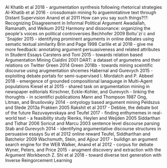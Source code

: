 Al Khatib et al 2018 - argumentation synthesis following rhetorical strategies
Al-Khatib et al 2016 - crossdomain mining fo arguemntatinve text through Distant Supervision
Anand et al 2011 How can you say such things?!?: Recognizing Disagreement in Informal Political Argument
Awadallah, Ramanath, and Weikum 2012 Harmony and dissonance: organizing the people's voices on political controversies
Bechhofer 2009
Boltuˇzi´c and ˇSnajder 2015 - identifying prominent arguments in online debates using sematic textual similarity
Brin and Page 1998
Carlile et al 2018 - give me more feedback: annotating argument persuasiveness and related attributes in Student Essays
Carstens and Toni 2015 - towards relation based Argumentation Mining
Cialdini 2001
DART: a dataset of argumetns and their relations on Twitter
Green 2014
Green 2018b - towards mining sceintific discourse using arugmentation shcemes
Habernal and Gurevych 2015 - exploiting debate portals for semi-supervised
I. Mordatch and P. Abbeel 2018 - emergence of grounded compositional lanaguege in Multi-Agent populations
Kiesel et al 2015 - shared task on argumentation mining in newspaper editorials
Kirschner, Eckle-Kohler, and Gurevych - linking the thorughts - in scientifici publications
Mann and Thompson 1987
Ong, Litman, and Brusilovsky 2014 - ontyology based argument mining
Peldszus and Stede 2013a
Prakken 2005
Rakshit et al 2017 - Debbie, the debate bot of the future
Razuvayevskaya and Teufel 2017 - finding enthymemes in real-world text - a feasibility study
Rienks, Heylen and Weijden 2005
Siddarthan and Tidhar 2006
Soricut and Marcu 2003 sentence level discourse parsing
Stab and Gurevych 2014 - identifying argumentative discourse structures in persuasive essays
Su et al 2012 online reward
Teufel, Siddharthan and Batchelor  2009
Wachsmuth, Stein, and Ajjour 2017 - buildign an argument search engine for the WEB
Walker, Anand et al 2012 - corpus for debate
Wyner, Peters, and Price 2015 - arugment discovery and extraction with the Argument Workbench
Z. Shi et al 2018 - toward diverse text generation with Inverse Reingorcement Learning
